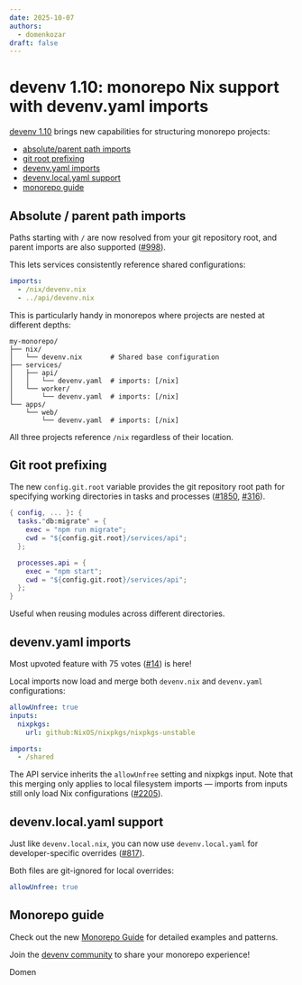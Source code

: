 ```yaml
---
date: 2025-10-07
authors:
  - domenkozar
draft: false
---
```


# devenv 1.10: monorepo Nix support with devenv.yaml imports

[devenv 1.10](https://github.com/cachix/devenv/releases/tag/v1.10) brings new capabilities for structuring monorepo projects:

- [absolute/parent path imports](#absolute-parent-path-imports)
- [git root prefixing](#git-root-prefixing)
- [devenv.yaml imports](#devenvyaml-imports)
- [devenv.local.yaml support](#devenvlocalyaml-support)
- [monorepo guide](#monorepo-guide)

## Absolute / parent path imports

Paths starting with `/` are now resolved from your git repository root, and parent imports are also supported ([#998](https://github.com/cachix/devenv/issues/998)).

This lets services consistently reference shared configurations:

```yaml title="services/worker/devenv.yaml"
imports:
  - /nix/devenv.nix
  - ../api/devenv.nix
```

This is particularly handy in monorepos where projects are nested at different depths:

```
my-monorepo/
├── nix/
│   └── devenv.nix       # Shared base configuration
├── services/
│   ├── api/
│   │   └── devenv.yaml  # imports: [/nix]
│   └── worker/
│       └── devenv.yaml  # imports: [/nix]
└── apps/
    └── web/
        └── devenv.yaml  # imports: [/nix]
```

All three projects reference `/nix` regardless of their location.

## Git root prefixing

The new `config.git.root` variable provides the git repository root path for specifying working directories in tasks and processes ([#1850](https://github.com/cachix/devenv/issues/1850), [#316](https://github.com/cachix/devenv/issues/316)).

```nix title="services/api/devenv.nix"
{ config, ... }: {
  tasks."db:migrate" = {
    exec = "npm run migrate";
    cwd = "${config.git.root}/services/api";
  };

  processes.api = {
    exec = "npm start";
    cwd = "${config.git.root}/services/api";
  };
}
```

Useful when reusing modules across different directories.

## devenv.yaml imports

Most upvoted feature with 75 votes ([#14](https://github.com/cachix/devenv/issues/14)) is here!

Local imports now load and merge both `devenv.nix` and `devenv.yaml` configurations:

```yaml title="shared/devenv.yaml"
allowUnfree: true
inputs:
  nixpkgs:
    url: github:NixOS/nixpkgs/nixpkgs-unstable
```

```yaml title="services/api/devenv.yaml"
imports:
  - /shared
```

The API service inherits the `allowUnfree` setting and nixpkgs input. Note that this merging only applies to local filesystem imports — imports from inputs still only load Nix configurations ([#2205](https://github.com/cachix/devenv/issues/2205)).

## devenv.local.yaml support

Just like `devenv.local.nix`, you can now use `devenv.local.yaml` for developer-specific overrides ([#817](https://github.com/cachix/devenv/issues/817)).

Both files are git-ignored for local overrides:

```yaml title="devenv.local.yaml"
allowUnfree: true
```

## Monorepo guide

Check out the new [Monorepo Guide][monorepo] for detailed examples and patterns.

Join the [devenv community](https://discord.gg/naMgvexb6q) to share your monorepo experience!

Domen

[monorepo]: /guides/monorepo.md
